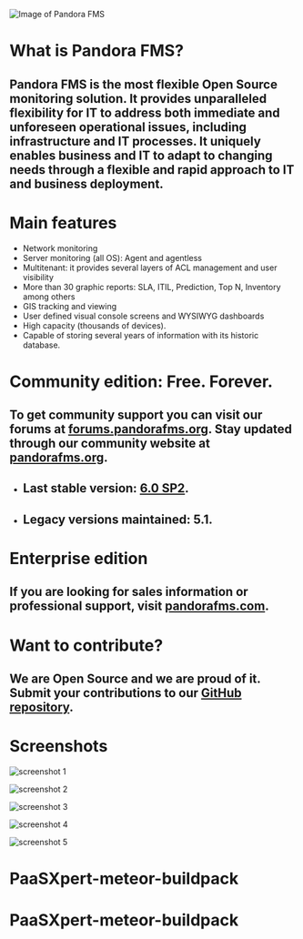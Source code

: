![Image of Pandora FMS](http://pandorafms.org/application/files/9214/4855/1433/logo_pandora_community.png)

# __What is Pandora FMS?__ #
## Pandora FMS is __the most flexible Open Source monitoring solution__. It provides unparalleled flexibility for IT to address both immediate and unforeseen operational issues, including infrastructure and IT processes. It uniquely enables business and IT to adapt to changing needs through a flexible and rapid approach to IT and business deployment. ##

# __Main features__ #
*  Network monitoring 
*  Server monitoring (all OS): Agent and agentless 
*  Multitenant: it provides several layers of ACL management and user visibility 
*  More than 30 graphic reports: SLA, ITIL, Prediction, Top N, Inventory among others 
*  GIS tracking and viewing 
*  User defined visual console screens and WYSIWYG dashboards 
*  High capacity (thousands of devices).
*  Capable of storing several years of information with its historic database.

# __Community edition: Free. Forever.__ #
## To get community support you can visit our forums at [forums.pandorafms.org](http://forums.pandorafms.org). Stay updated through our community website at [pandorafms.org](http://pandorafms.org). ##

* ## Last stable version: [6.0 SP2](https://sourceforge.net/projects/pandora/files/Pandora%20FMS%206.0/SP2Final/). ##
* ## Legacy versions maintained: 5.1. ##

# __Enterprise edition__ #
## If you are looking for sales information or professional support, visit [pandorafms.com](http://pandorafms.com). ##

# __Want to contribute?__ #
## We are Open Source and we are __proud of it__. Submit your contributions to our [GitHub repository](https://github.com/pandorafms/pandorafms). ##


# __Screenshots__ #
![screenshot 1](http://pandorafms.org/application/files/3114/4741/5926/visual_console_g3ko.png)


![screenshot 2](http://pandorafms.org/application/files/7414/4741/5918/pandora_sla_report2.png)


![screenshot 3](http://pandorafms.com/github/services.png)


![screenshot 4](http://pandorafms.org/application/files/9314/4741/5849/captura_pantalla5.png)


![screenshot 5](http://pandorafms.org/application/files/3014/4741/5879/pandora65.png)

# PaaSXpert-meteor-buildpack
# PaaSXpert-meteor-buildpack
